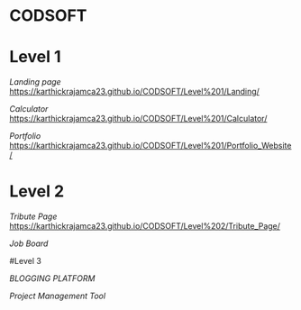 # CODSOFT

# Level 1

*Landing page*
  https://karthickrajamca23.github.io/CODSOFT/Level%201/Landing/

*Calculator*
  https://karthickrajamca23.github.io/CODSOFT/Level%201/Calculator/

*Portfolio*
  https://karthickrajamca23.github.io/CODSOFT/Level%201/Portfolio_Website/

# Level 2

*Tribute Page*
  https://karthickrajamca23.github.io/CODSOFT/Level%202/Tribute_Page/

*Job Board*

#Level 3

*BLOGGING PLATFORM*

*Project Management Tool*
